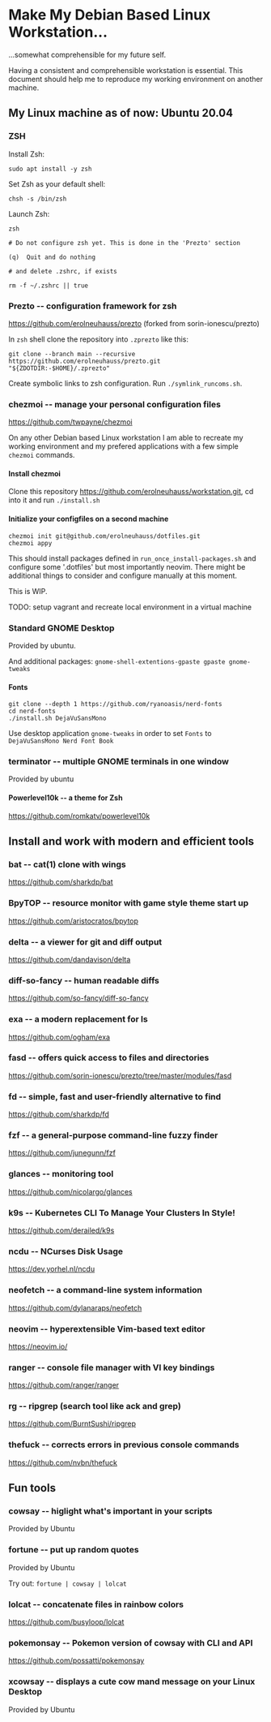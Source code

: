 # Make My Debian Based Linux Workstation...
...somewhat comprehensible for my future self.

Having a consistent and comprehensible workstation is essential.
This document should help me to reproduce my working environment on another
machine.


## My Linux machine as of now: Ubuntu 20.04
### ZSH
Install Zsh:
```console
sudo apt install -y zsh
```

Set Zsh as your default shell:
```console
chsh -s /bin/zsh
```

Launch Zsh:

```console
zsh

# Do not configure zsh yet. This is done in the 'Prezto' section

(q)  Quit and do nothing

# and delete .zshrc, if exists

rm -f ~/.zshrc || true
```

### Prezto -- configuration framework for zsh
https://github.com/erolneuhauss/prezto (forked from sorin-ionescu/prezto)

In `zsh` shell clone the repository into `.zprezto` like this:

```console
git clone --branch main --recursive https://github.com/erolneuhauss/prezto.git "${ZDOTDIR:-$HOME}/.zprezto"
```

Create symbolic links to zsh configuration. Run `./symlink_runcoms.sh`.

### chezmoi -- manage your personal configuration files
https://github.com/twpayne/chezmoi

On any other Debian based Linux workstation I am able to recreate my working
environment and my prefered applications with a few simple `chezmoi` commands.

#### Install chezmoi
Clone this repository https://github.com/erolneuhauss/workstation.git,
cd into it and run `./install.sh`

#### Initialize your configfiles on a second machine

```console
chezmoi init git@github.com/erolneuhauss/dotfiles.git
chezmoi appy
```

This should install packages defined in `run_once_install-packages.sh` and
configure some '.dotfiles' but most importantly neovim.
There might be additional things to
consider and configure manually at this moment.

This is WIP.

TODO: setup vagrant and recreate local environment in a virtual machine

### Standard GNOME Desktop
Provided by ubuntu.

And additional packages:
`gnome-shell-extentions-gpaste gpaste gnome-tweaks`


#### Fonts
```console
git clone --depth 1 https://github.com/ryanoasis/nerd-fonts
cd nerd-fonts
./install.sh DejaVuSansMono
```

Use desktop application `gnome-tweaks` in order to set `Fonts` to
`DejaVuSansMono Nerd Font Book`


### terminator -- multiple GNOME terminals in one window
Provided by ubuntu


#### Powerlevel10k -- a theme for Zsh
https://github.com/romkatv/powerlevel10k


## Install and work with modern and efficient tools
### bat -- cat(1) clone with wings
https://github.com/sharkdp/bat


### BpyTOP -- resource monitor with game style theme start up
https://github.com/aristocratos/bpytop


### delta -- a viewer for git and diff output
https://github.com/dandavison/delta


### diff-so-fancy -- human readable diffs
https://github.com/so-fancy/diff-so-fancy


### exa -- a modern replacement for ls
https://github.com/ogham/exa


### fasd -- offers quick access to files and directories
https://github.com/sorin-ionescu/prezto/tree/master/modules/fasd


### fd -- simple, fast and user-friendly alternative to find
https://github.com/sharkdp/fd


### fzf -- a general-purpose command-line fuzzy finder
https://github.com/junegunn/fzf


### glances -- monitoring tool
https://github.com/nicolargo/glances


### k9s -- Kubernetes CLI To Manage Your Clusters In Style!
https://github.com/derailed/k9s


### ncdu -- NCurses Disk Usage
https://dev.yorhel.nl/ncdu


### neofetch -- a command-line system information
https://github.com/dylanaraps/neofetch


### neovim -- hyperextensible Vim-based text editor
https://neovim.io/


### ranger -- console file manager with VI key bindings
https://github.com/ranger/ranger


### rg -- ripgrep (search tool like ack and grep)
https://github.com/BurntSushi/ripgrep


### thefuck -- corrects errors in previous console commands
https://github.com/nvbn/thefuck


## Fun tools
### cowsay -- higlight what's important in your scripts
Provided by Ubuntu


### fortune -- put up random quotes
Provided by Ubuntu

Try out: `fortune | cowsay | lolcat`


### lolcat -- concatenate files in rainbow colors
https://github.com/busyloop/lolcat


### pokemonsay -- Pokemon version of cowsay with CLI and API
https://github.com/possatti/pokemonsay


### xcowsay -- displays a cute cow mand message on your Linux Desktop
Provided by Ubuntu

